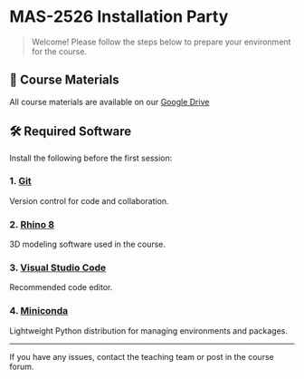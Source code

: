 # MAS-2526 Installation Party

> Welcome! Please follow the steps below to prepare your environment for the course.

## 📁 Course Materials
All course materials are available on our [Google Drive](https://drive.google.com/drive/u/0/folders/0AFzbnX8USbYAUk9PVA)

## 🛠️ Required Software
Install the following before the first session:

### 1. [Git](https://git-scm.com/downloads)
Version control for code and collaboration.

### 2. [Rhino 8](https://www.rhino3d.com/download/)
3D modeling software used in the course.

### 3. [Visual Studio Code](https://code.visualstudio.com/Download)
Recommended code editor.

### 4. [Miniconda](https://docs.conda.io/en/latest/miniconda.html)
Lightweight Python distribution for managing environments and packages.

---
If you have any issues, contact the teaching team or post in the course forum.
